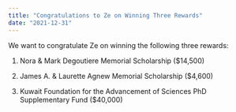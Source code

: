 ```yaml
---
title: "Congratulations to Ze on Winning Three Rewards"
date: "2021-12-31"
---
```


We want to congratulate Ze on winning the following three rewards:

1.  Nora & Mark Degoutiere Memorial Scholarship ($14,500)

2.  James A. & Laurette Agnew Memorial Scholarship ($4,600)

3.  Kuwait Foundation for the Advancement of Sciences PhD Supplementary Fund ($40,000)

